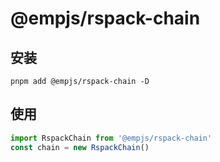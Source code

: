 # @empjs/rspack-chain
## 安装 
```
pnpm add @empjs/rspack-chain -D
```
## 使用 
```js
import RspackChain from '@empjs/rspack-chain'
const chain = new RspackChain()

```